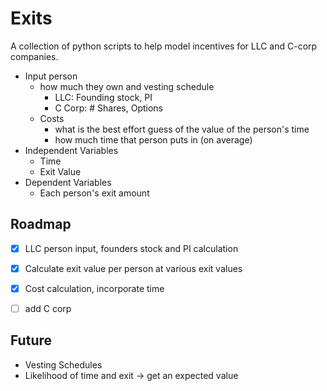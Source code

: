 # Exits

A collection of python scripts to help model incentives for LLC and C-corp companies.

- Input person
    - how much they own and vesting schedule
        - LLC: Founding stock, PI
        - C Corp: # Shares, Options
    - Costs
        - what is the best effort guess of the value of the person's time
        - how much time that person puts in (on average)
- Independent Variables
    - Time
    - Exit Value
- Dependent Variables
    - Each person's exit amount

## Roadmap

- [x] LLC person input, founders stock and PI calculation
- [x] Calculate exit value per person at various exit values
- [x] Cost calculation, incorporate time
- [ ] add C corp


## Future

- Vesting Schedules
- Likelihood of time and exit -> get an expected value

